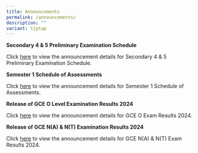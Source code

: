 ```yaml
---
title: Announcements
permalink: /announcements/
description: ""
variant: tiptap
---
```

<p><strong>Secondary 4 &amp; 5 Preliminary Examination Schedule</strong>
</p>
<p>Click <a href="/information/students/assessment-matters/" rel="noopener nofollow" target="_blank">here</a> to
view the announcement details for Secondary 4 &amp; 5 Preliminary Examination
Schedule.</p>
<p><strong>Semester 1 Schedule of Assessments</strong>
</p>
<p>Click <a href="/information/students/assessment-matters/" rel="noopener nofollow" target="_blank">here</a> to
view the announcement details for Semester 1 Schedule of Assessments.</p>
<p><strong>Release of GCE O Level Examination Results 2024</strong>
</p>
<p>Click <a href="/information/students/release-of-o-level-results/" rel="noopener nofollow" target="_blank">here</a> to
view the announcement details for GCE O Exam Results 2024.</p>
<p><strong>Release of GCE N(A) &amp; N(T) Examination Results 2024</strong>
</p>
<p>Click <a href="/information/students/release-of-gce-nant-results-2024/" rel="noopener nofollow" target="_blank">here</a> to
view the announcement details for GCE N(A) &amp; N(T) Exam Results 2024.</p>
<p></p>